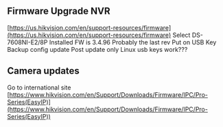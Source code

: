 


## Firmware Upgrade NVR
[https://us.hikvision.com/en/support-resources/firmware](https://us.hikvision.com/en/support-resources/firmware)
Select DS-7608NI-E2/8P
Installed FW is 3.4.96 Probably the last rev
Put on USB Key
Backup config
update
Post update only Linux usb keys work???

## Camera updates
Go to international site
[https://www.hikvision.com/en/Support/Downloads/Firmware/IPC/Pro-Series(EasyIP)](https://www.hikvision.com/en/Support/Downloads/Firmware/IPC/Pro-Series(EasyIP))

<!--stackedit_data:
eyJoaXN0b3J5IjpbLTc2MjAyMzU4NCwxMzQ0MDAxNjY5LDExOT
M3NzcwODEsMTgwOTE4MzAxXX0=
-->